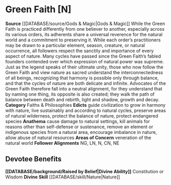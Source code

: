 ﻿---
ability:
- Constitution
- Wisdom
ability_boost:
- Constitution
- Wisdom
alignment: N
deity:
- '[[DATABASE/deity/Green Faith|Green Faith]]'
deity_category: Faiths & Philosophies
divine_font: null
domain: null
favored_weapon: null
follower_alignment:
- CN
- LN
- N
- NE
- NG
id: '22'
name: Green Faith
rarity: Common
rus_type_level: null
skill:
- '[[DATABASE/skill/Nature|Nature]]'
source: '[[DATABASE/source/Gods & Magic|Gods & Magic]]'
trait: null
type: Deity

---
# Green Faith [N]

**Source** [[DATABASE/source/Gods & Magic|Gods & Magic]] 
While the Green Faith is practiced differently from one believer to another, especially across its various orders, its adherents share a universal reverence for the natural world and a commitment to preserving it. While each order’s practitioners may be drawn to a particular element, season, creature, or natural occurrence, all followers respect the sanctity and importance of every aspect of nature.
 Many cycles have passed since the Green Faith’s fabled founders contended over which expression of natural power was supreme. Just as the legend speaks of their ultimate unity, those who now follow the Green Faith and view nature as sacred understand the interconnectedness of all beings, recognizing that harmony is possible only through balance, and that the cycles of nature are both delicate and infinite. Advocates of the Green Faith therefore fall into a neutral alignment, for they understand that by naming one thing, its opposite is also created; they walk the path of balance between death and rebirth, light and shadow, growth and decay.
**Category** Faiths & Philosophies
**Edicts** guide civilization to grow in harmony with nature, live sustainably and according to natural cycles, preserve areas of natural wilderness, protect the balance of nature, protect endangered species
**Anathema** cause damage to natural settings, kill animals for reasons other than self-defense or sustenance, remove an element or indigenous species from a natural area, encourage imbalance in nature, allow abuse of natural resources
**Areas of Concern** veneration of the natural world
**Follower Alignments** NG, LN, N, CN, NE

## Devotee Benefits

**[[DATABASE/background/Raised by Belief|Divine Ability]]** Constitution or Wisdom
**Divine Skill** [[DATABASE/skill/Nature|Nature]]